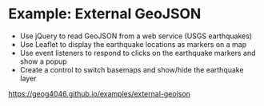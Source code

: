 # Example: External GeoJSON
- Use jQuery to read GeoJSON from a web service (USGS earthquakes)
- Use Leaflet to display the earthquake locations as markers on a map
- Use event listeners to respond to clicks on the earthquake markers and show a popup
- Create a control to switch basemaps and show/hide the earthquake layer

https://geog4046.github.io/examples/external-geojson
